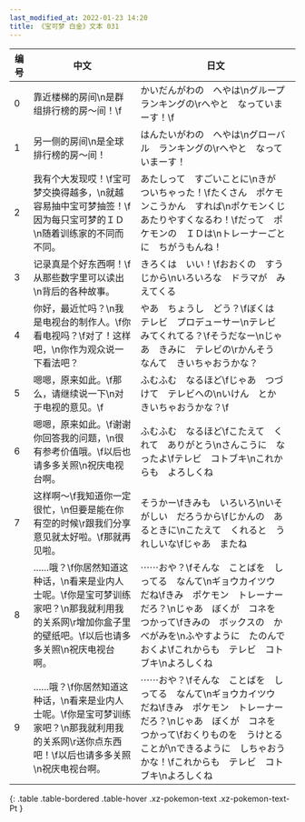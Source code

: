 ```yaml
---
last_modified_at: 2022-01-23 14:20
title: 《宝可梦 白金》文本 031
---
```

| 编号 | 中文 | 日文 |
| ---- | ---- | ---- |
| 0 | 靠近楼梯的房间\n是群组排行榜的房～间！\f | かいだんがわの　へやは\nグループ　ランキングの\rへやと　なっていまーす！\f |
| 1 | 另一侧的房间\n是全球排行榜的房～间！ | はんたいがわの　へやは\nグローバル　ランキングの\rへやと　なっていまーす！ |
| 2 | 我有个大发现哎！\f宝可梦交换得越多，\n就越容易抽中宝可梦抽签！\f因为每只宝可梦的ＩＤ\n随着训练家的不同而不同。 | あたしって　すごいことに\nきが　ついちゃった！\fたくさん　ポケモンこうかん　すれば\nポケモンくじ　あたりやすくなるわ！\fだって　ポケモンの　ＩＤは\nトレーナーごとに　ちがうもんね！ |
| 3 | 记录真是个好东西啊！\f从那些数字里可以读出\n背后的各种故事。 | きろくは　いい！\fおおくの　すうじから\nいろいろな　ドラマが　みえてくる |
| 4 | 你好，最近忙吗？\n我是电视台的制作人。\f你看电视吗？\f对了！这样吧，\n你作为观众说一下看法吧？ | やあ　ちょうし　どう？\fぼくは　テレビ　プロデューサー\nテレビ　みてくれてる？\fそうだなー\nじゃあ　きみに　テレビの\rかんそう　なんて　きいちゃおうかな？ |
| 5 | 嗯嗯，原来如此。\f那么，请继续说一下\n对于电视的意见。\f | ふむふむ　なるほど\fじゃあ　つづけて　テレビへの\nいけん　とか　きいちゃおうかな？\f |
| 6 | 嗯嗯，原来如此。\f谢谢你回答我的问题，\n很有参考价值哦。\f以后也请多多关照\n祝庆电视台啊。 | ふむふむ　なるほど\fこたえて　くれて　ありがとう\nさんこうに　なったよ\fテレビ　コトブキ\nこれからも　よろしくね |
| 7 | 这样啊～\f我知道你一定很忙，\n但要是能在你有空的时候\r跟我们分享意见就太好啦。\f那就再见啦。 | そうかー\fきみも　いろいろ\nいそがしい　だろうから\fじかんの　あるときに\nこたえて　くれると　うれしいな\fじゃあ　またね |
| 8 | ……哦？\f你居然知道这种话，\n看来是业内人士呢。\f你是宝可梦训练家吧？\n那我就利用我的关系网\r增加你盒子里的壁纸吧。\f以后也请多多关照\n祝庆电视台啊。 | ⋯⋯おや？\fそんな　ことばを　しってる　なんて\nギョウカイツウ　だね\fきみ　ポケモン　トレーナー　だろ？\nじゃあ　ぼくが　コネを　つかって\fきみの　ボックスの　かべがみを\nふやすように　たのんで　おくよ\fこれからも　テレビ　コトブキ\nよろしくね |
| 9 | ……哦？\f你居然知道这种话，\n看来是业内人士呢。\f你是宝可梦训练家吧？\n那我就利用我的关系网\r送你点东西吧！\f以后也请多多关照\n祝庆电视台啊。 | ⋯⋯おや？\fそんな　ことばを　しってる　なんて\nギョウカイツウ　だね\fきみ　ポケモン　トレーナー　だろ？\nじゃあ　ぼくが　コネを　つかって\fおくりものを　うけとる　ことが\nできるように　しちゃおうかな！\fこれからも　テレビ　コトブキ\nよろしくね |
{: .table .table-bordered .table-hover .xz-pokemon-text .xz-pokemon-text-Pt }